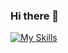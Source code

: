 ### Hi there 👋

[![My Skills](https://skillicons.dev/icons?i=java,node.js,py,spring,maven)](https://skillicons.dev)
